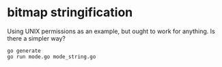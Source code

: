 # bitmap stringification

Using UNIX permissions as an example, but ought to work for anything. Is there a simpler way?

```
go generate
go run mode.go mode_string.go
```

